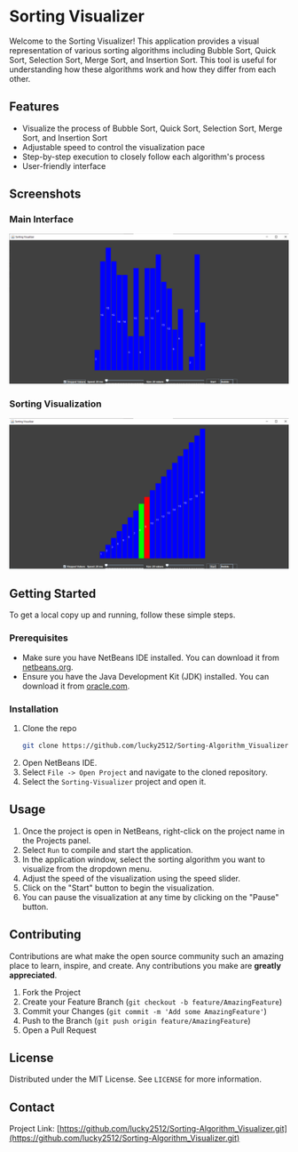 # Sorting Visualizer

Welcome to the Sorting Visualizer! This application provides a visual representation of various sorting algorithms including Bubble Sort, Quick Sort, Selection Sort, Merge Sort, and Insertion Sort. This tool is useful for understanding how these algorithms work and how they differ from each other.

## Features

- Visualize the process of Bubble Sort, Quick Sort, Selection Sort, Merge Sort, and Insertion Sort
- Adjustable speed to control the visualization pace
- Step-by-step execution to closely follow each algorithm's process
- User-friendly interface

## Screenshots

### Main Interface
![Main Interface](visualizer1.png)

### Sorting Visualization
![Sorting Visualization](visualizer2.png)

## Getting Started

To get a local copy up and running, follow these simple steps.

### Prerequisites

- Make sure you have NetBeans IDE installed. You can download it from [netbeans.org](https://netbeans.org/).
- Ensure you have the Java Development Kit (JDK) installed. You can download it from [oracle.com](https://www.oracle.com/java/technologies/javase-downloads.html).

### Installation

1. Clone the repo
   ```sh
   git clone https://github.com/lucky2512/Sorting-Algorithm_Visualizer.git
   ```
2. Open NetBeans IDE.
3. Select `File -> Open Project` and navigate to the cloned repository.
4. Select the `Sorting-Visualizer` project and open it.

## Usage

1. Once the project is open in NetBeans, right-click on the project name in the Projects panel.
2. Select `Run` to compile and start the application.
3. In the application window, select the sorting algorithm you want to visualize from the dropdown menu.
4. Adjust the speed of the visualization using the speed slider.
5. Click on the "Start" button to begin the visualization.
6. You can pause the visualization at any time by clicking on the "Pause" button.

## Contributing

Contributions are what make the open source community such an amazing place to learn, inspire, and create. Any contributions you make are **greatly appreciated**.

1. Fork the Project
2. Create your Feature Branch (`git checkout -b feature/AmazingFeature`)
3. Commit your Changes (`git commit -m 'Add some AmazingFeature'`)
4. Push to the Branch (`git push origin feature/AmazingFeature`)
5. Open a Pull Request

## License

Distributed under the MIT License. See `LICENSE` for more information.

## Contact

Project Link: [https://github.com/lucky2512/Sorting-Algorithm_Visualizer.git](https://github.com/lucky2512/Sorting-Algorithm_Visualizer.git)
